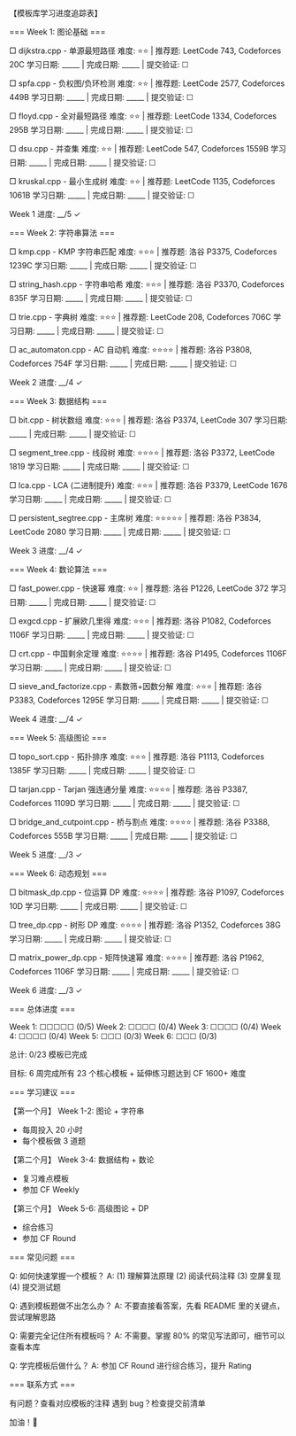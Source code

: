 【模板库学习进度追踪表】

=== Week 1: 图论基础 ===

□ dijkstra.cpp - 单源最短路径
  难度: ⭐⭐ | 推荐题: LeetCode 743, Codeforces 20C
  学习日期: _____ | 完成日期: _____ | 提交验证: ☐

□ spfa.cpp - 负权图/负环检测
  难度: ⭐⭐ | 推荐题: LeetCode 2577, Codeforces 449B
  学习日期: _____ | 完成日期: _____ | 提交验证: ☐

□ floyd.cpp - 全对最短路径
  难度: ⭐⭐ | 推荐题: LeetCode 1334, Codeforces 295B
  学习日期: _____ | 完成日期: _____ | 提交验证: ☐

□ dsu.cpp - 并查集
  难度: ⭐⭐ | 推荐题: LeetCode 547, Codeforces 1559B
  学习日期: _____ | 完成日期: _____ | 提交验证: ☐

□ kruskal.cpp - 最小生成树
  难度: ⭐⭐ | 推荐题: LeetCode 1135, Codeforces 1061B
  学习日期: _____ | 完成日期: _____ | 提交验证: ☐

Week 1 进度: __/5 ✓

=== Week 2: 字符串算法 ===

□ kmp.cpp - KMP 字符串匹配
  难度: ⭐⭐⭐ | 推荐题: 洛谷 P3375, Codeforces 1239C
  学习日期: _____ | 完成日期: _____ | 提交验证: ☐

□ string_hash.cpp - 字符串哈希
  难度: ⭐⭐⭐ | 推荐题: 洛谷 P3370, Codeforces 835F
  学习日期: _____ | 完成日期: _____ | 提交验证: ☐

□ trie.cpp - 字典树
  难度: ⭐⭐⭐ | 推荐题: LeetCode 208, Codeforces 706C
  学习日期: _____ | 完成日期: _____ | 提交验证: ☐

□ ac_automaton.cpp - AC 自动机
  难度: ⭐⭐⭐⭐ | 推荐题: 洛谷 P3808, Codeforces 754F
  学习日期: _____ | 完成日期: _____ | 提交验证: ☐

Week 2 进度: __/4 ✓

=== Week 3: 数据结构 ===

□ bit.cpp - 树状数组
  难度: ⭐⭐⭐ | 推荐题: 洛谷 P3374, LeetCode 307
  学习日期: _____ | 完成日期: _____ | 提交验证: ☐

□ segment_tree.cpp - 线段树
  难度: ⭐⭐⭐⭐ | 推荐题: 洛谷 P3372, LeetCode 1819
  学习日期: _____ | 完成日期: _____ | 提交验证: ☐

□ lca.cpp - LCA (二进制提升)
  难度: ⭐⭐⭐ | 推荐题: 洛谷 P3379, LeetCode 1676
  学习日期: _____ | 完成日期: _____ | 提交验证: ☐

□ persistent_segtree.cpp - 主席树
  难度: ⭐⭐⭐⭐⭐ | 推荐题: 洛谷 P3834, LeetCode 2080
  学习日期: _____ | 完成日期: _____ | 提交验证: ☐

Week 3 进度: __/4 ✓

=== Week 4: 数论算法 ===

□ fast_power.cpp - 快速幂
  难度: ⭐⭐ | 推荐题: 洛谷 P1226, LeetCode 372
  学习日期: _____ | 完成日期: _____ | 提交验证: ☐

□ exgcd.cpp - 扩展欧几里得
  难度: ⭐⭐⭐ | 推荐题: 洛谷 P1082, Codeforces 1106F
  学习日期: _____ | 完成日期: _____ | 提交验证: ☐

□ crt.cpp - 中国剩余定理
  难度: ⭐⭐⭐⭐ | 推荐题: 洛谷 P1495, Codeforces 1106F
  学习日期: _____ | 完成日期: _____ | 提交验证: ☐

□ sieve_and_factorize.cpp - 素数筛+因数分解
  难度: ⭐⭐⭐ | 推荐题: 洛谷 P3383, Codeforces 1295E
  学习日期: _____ | 完成日期: _____ | 提交验证: ☐

Week 4 进度: __/4 ✓

=== Week 5: 高级图论 ===

□ topo_sort.cpp - 拓扑排序
  难度: ⭐⭐⭐ | 推荐题: 洛谷 P1113, Codeforces 1385F
  学习日期: _____ | 完成日期: _____ | 提交验证: ☐

□ tarjan.cpp - Tarjan 强连通分量
  难度: ⭐⭐⭐⭐ | 推荐题: 洛谷 P3387, Codeforces 1109D
  学习日期: _____ | 完成日期: _____ | 提交验证: ☐

□ bridge_and_cutpoint.cpp - 桥与割点
  难度: ⭐⭐⭐⭐ | 推荐题: 洛谷 P3388, Codeforces 555B
  学习日期: _____ | 完成日期: _____ | 提交验证: ☐

Week 5 进度: __/3 ✓

=== Week 6: 动态规划 ===

□ bitmask_dp.cpp - 位运算 DP
  难度: ⭐⭐⭐⭐ | 推荐题: 洛谷 P1097, Codeforces 10D
  学习日期: _____ | 完成日期: _____ | 提交验证: ☐

□ tree_dp.cpp - 树形 DP
  难度: ⭐⭐⭐⭐ | 推荐题: 洛谷 P1352, Codeforces 38G
  学习日期: _____ | 完成日期: _____ | 提交验证: ☐

□ matrix_power_dp.cpp - 矩阵快速幂
  难度: ⭐⭐⭐⭐ | 推荐题: 洛谷 P1962, Codeforces 1106F
  学习日期: _____ | 完成日期: _____ | 提交验证: ☐

Week 6 进度: __/3 ✓

=== 总体进度 ===

Week 1: ☐☐☐☐☐  (0/5)
Week 2: ☐☐☐☐    (0/4)
Week 3: ☐☐☐☐    (0/4)
Week 4: ☐☐☐☐    (0/4)
Week 5: ☐☐☐      (0/3)
Week 6: ☐☐☐      (0/3)

总计: 0/23 模板已完成

目标: 6 周完成所有 23 个核心模板
      + 延伸练习题达到 CF 1600+ 难度

=== 学习建议 ===

【第一个月】
 Week 1-2: 图论 + 字符串
 - 每周投入 20 小时
 - 每个模板做 3 道题

【第二个月】
 Week 3-4: 数据结构 + 数论
 - 复习难点模板
 - 参加 CF Weekly

【第三个月】
 Week 5-6: 高级图论 + DP
 - 综合练习
 - 参加 CF Round

=== 常见问题 ===

Q: 如何快速掌握一个模板？
A: (1) 理解算法原理 (2) 阅读代码注释 (3) 空屏复现 (4) 提交测试题

Q: 遇到模板题做不出怎么办？
A: 不要直接看答案，先看 README 里的关键点，尝试理解思路

Q: 需要完全记住所有模板吗？
A: 不需要。掌握 80% 的常见写法即可，细节可以查看本库

Q: 学完模板后做什么？
A: 参加 CF Round 进行综合练习，提升 Rating

=== 联系方式 ===

有问题？查看对应模板的注释
遇到 bug？检查提交前清单

加油！🚀

